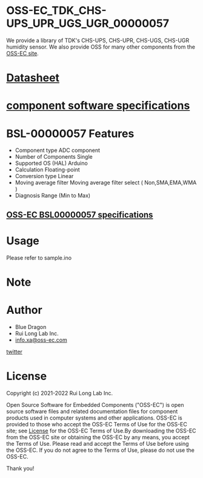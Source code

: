 # OSS-EC_TDK_CHS-UPS_UPR_UGS_UGR_00000057

We provide a library of TDK's CHS-UPS, CHS-UPR, CHS-UGS, CHS-UGR humidity sensor.
We also provide OSS for many other components from the [OSS-EC site](https://oss-ec.com/).

# [Datasheet](https://product.tdk.com/system/files/dam/doc/product/sensor/sensor/humidity/catalog/sensor_humidity_chs_en.pdf)

# [component software specifications](https://oss-ec.com/wp-content/uploads/2022/11/Spec-CHS-UPS_UPR_UGS_UGR.pdf)

# BSL-00000057 Features
- Component type         ADC component
- Number of Components   Single
- Supported OS (HAL)     Arduino
- Calculation            Floating-point
- Conversion type        Linear
- Moving average filter  Moving average filter select ( Non,SMA,EMA,WMA )
- Diagnosis              Range (Min to Max)
## [OSS-EC BSL00000057 specifications](https://oss-ec.com/wp-content/uploads/2022/10/Spec-00000057.pdf)

# Usage
Please refer to sample.ino

# Note

# Author

* Blue Dragon
* Rui Long Lab Inc.
* info.xa@oss-ec.com

[twitter](https://twitter.com/oss_ec)

# License
Copyright (c) 2021-2022 Rui Long Lab Inc.
 
Open Source Software for Embedded Components ("OSS-EC") is 
open source software files and related documentation files 
for component products used in computer systems and other 
applications. OSS-EC is provided to those who accept the 
OSS-EC Terms of Use for the OSS-EC site; see 
[License](https://oss-ec.com/license_agreement/)
for the OSS-EC Terms of Use.By downloading the OSS-EC from 
the OSS-EC site or obtaining the OSS-EC by any means, you 
accept the Terms of Use. Please read and accept the Terms 
of Use before using the OSS-EC. If you do not agree to the 
Terms of Use, please do not use the OSS-EC.

Thank you!
